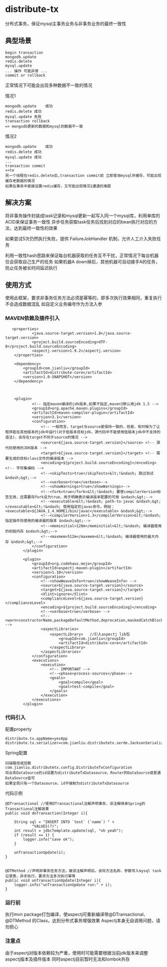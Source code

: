 # distribute-tx
分布式事务，保证mysql主事务业务与非事务业务的最终一致性

## 典型场景

    begin transaction
    mongodb.update
    redis.delete
    mysql.update 
    ... 操作 可能异常 ...
    commit or rollback
    
正常情况下可能会出现多种数据不一致的情况

情况1
 
    mongodb.update    成功
    redis.delete 成功
    mysql.update 失败
    transaction rollback
    => mongodb更新的数据和mysql的数据不一致

     
情况2
  
    mongodb.update    成功
    redis.delete 成功
    mysql.update 成功
    ...
    transaction commit
    =>te
    另一个线程在redis.delete后,transaction commit前 立即查询mysql并缓存，可能出现缓存老数据的情况
    如果在事务中直接设置redis缓存，又可能出现情况1遭遇的难题
    
## 解决方案
将非事务操作封装成task记录和mysql更新一起写入同一个mysql库，利用单库的ACID来保证事务一致性
异步任务获取task任务后找到对应的bean执行对应的方法，达到最终一致性的效果

如果尝试5次仍然执行失败，提供    FailureJobHandler 机制，允许人工介入失败任务

利用一致性hash思路来保证每台机器获取的任务互不干扰，正常情况下每台机器仅会获取自己生产的任务
如果机器A down掉后，其他机器可自动接手A的任务，防止任务被长时间延迟执行

## 使用方式

使用此框架，要求非事务任务方法必须是幂等的，即多次执行效果相同，重复执行不会造成数据混乱
如自定义业务编号作为方法入参

### MAVEN依赖及插件引入

       <properties>
                <java.source-target.version>1.8</java.source-target.version>
                <project.build.sourceEncoding>UTF-8</project.build.sourceEncoding>
                <aspectj.version>1.9.2</aspectj.version>
        </properties>

        <dependency>
            <groupId>com.jianliu</groupId>
            <artifactId>distribute-core</artifactId>
            <version>1.0-SNAPSHOT</version>
        </dependency>
        
       
        
        <plugin>
                <!-- 指定maven编译的jdk版本,如果不指定,maven3默认用jdk 1.5 -->
                <groupId>org.apache.maven.plugins</groupId>
                <artifactId>maven-compiler-plugin</artifactId>
                <version>3.1</version>
                <configuration>
                    <!-- 一般而言，target与source是保持一致的，但是，有时候为了让程序能在其他版本的jdk中运行(对于低版本目标jdk，源代码中不能使用低版本jdk中不支持的语法)，会存在target不同于source的情况 -->
                    <source>${java.source-target.version}</source> <!-- 源代码使用的JDK版本 -->
                    <target>${java.source-target.version}</target> <!-- 需要生成的目标class文件的编译版本 -->
                    <encoding>${project.build.sourceEncoding}</encoding><!-- 字符集编码 -->
                    <!--<skipTests>true</skipTests>&lt;!&ndash; 跳过测试 &ndash;&gt;-->
                    <!--<verbose>true</verbose>-->
                    <!--<showWarnings>true</showWarnings>-->
                    <!--<fork>true</fork>&lt;!&ndash; 要使compilerVersion标签生效，还需要将fork设为true，用于明确表示编译版本配置的可用 &ndash;&gt;-->
                    <!--<executable>&lt;!&ndash; path-to-javac &ndash;&gt;</executable>&lt;!&ndash; 使用指定的javac命令，例如：<executable>${JAVA_1_4_HOME}/bin/javac</executable> &ndash;&gt;-->
                    <!--<compilerVersion>1.3</compilerVersion>&lt;!&ndash; 指定插件将使用的编译器的版本 &ndash;&gt;-->
                    <!--<meminitial>128m</meminitial>&lt;!&ndash; 编译器使用的初始内存 &ndash;&gt;-->
                    <!--<maxmem>512m</maxmem>&lt;!&ndash; 编译器使用的最大内存 &ndash;&gt;-->
                </configuration>
            </plugin>

            <plugin>
                <groupId>org.codehaus.mojo</groupId>
                <artifactId>aspectj-maven-plugin</artifactId>
                <version>1.10</version>
                <configuration>
                    <!--<showWeaveInfo>true</showWeaveInfo> -->
                    <source>${java.source-target.version}</source>
                    <target>${java.source-target.version}</target>
                    <Xlint>ignore</Xlint>
                    <complianceLevel>${java.source-target.version}</complianceLevel>
                    <encoding>${project.build.sourceEncoding}</encoding>
                    <!--<verbose>true</verbose> -->
                    <!--<warn>constructorName,packageDefaultMethod,deprecation,maskedCatchBlocks,unusedLocals,unusedArguments,unusedImport</warn> -->
                    <aspectLibraries>
                        <aspectLibrary>   //引入aspectj lib包
                            <groupId>com.jianliu</groupId>
                            <artifactId>distribute-core</artifactId>
                        </aspectLibrary>
                    </aspectLibraries>
                </configuration>
                <executions>
                    <execution>
                        <!-- IMPORTANT -->
                        <!--<phase>process-sources</phase>-->
                        <goals>
                            <goal>compile</goal>
                            <goal>test-compile</goal>
                        </goals>
                    </execution>
                </executions>
            </plugin>

### 代码引入

配置property

    distribute.tx.appName=yesApp
    distribute.tx.serializer=com.jianliu.distributetx.serde.JacksonSerializer

Spring配置

    扫描路径或加载
    com.jianliu.distributetx.config.DistributeTxConfiguration   
    将业务DataSource的id设置为distributeTxDatasource，Router的DataSource或普通DataSource皆可
    如果全局只有一个Datasource，id不强制为distributeTxDatasource
    
代码示例

    @DTransactional //使用DTransactional注解声明事务，该注解继承Spring的Transactional注解效果
    public void doTransaction(Integer i){

        String sql = "INSERT INTO `test` (`name`) " +
                "VALUES(?)";
        int result = jdbcTemplate.update(sql, "oh yeah");
        if (result == 1) {
            logger.info("save ok");
        }

        unTransactionUpdate(i);
    }


    @DTMethod //声明非事务任务方法，被该注解声明后，会将方法名称、参数写入mysql task记录表，异步执行，要求方法多次执行幂等
    public void unTransactionUpdate(Integer i){
        logger.info("unTransactionUpdate run:" + i);
    }    

### 运行前

执行mvn package打包编译，使aspectj可重新编译带@DTransactional、 @DTMethod 的Class，达到分布式事务增强效果
Aspectj本身无自调用问题，请勿担心    

### 注意点

由于aspectj对版本依赖较为严重，使用时可能需要根据当前jdk版本来调整aspectj版本及插件版本
同时aspectj目前暂时无法和lombok共存